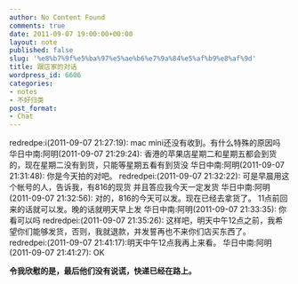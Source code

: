 ```yaml
---
author: No Content Found
comments: true
date: 2011-09-07 19:00:00+00:00
layout: note
published: false
slug: '%e8%b7%9f%e5%ba%97%e5%ae%b6%e7%9a%84%e5%af%b9%e8%af%9d'
title: 跟店家的对话
wordpress_id: 6606
categories:
- notes
- 不好归类
post_format:
- Chat
---
```


redredpe:i(2011-09-07 21:27:19):
mac mini还没有收到。有什么特殊的原因吗
华日中南:阿明(2011-09-07 21:29:24):
香港的苹果店星期二和星期五都会到货的，现在星期二没有到货，只能等星期五看有到货没
华日中南:阿明(2011-09-07 21:31:48):
你是今天拍的对吧。
redredpei:(2011-09-07 21:32:22):
可是早晨用这个帐号的人，告诉我，有816的现货
并且答应我今天一定发货
华日中南:阿明(2011-09-07 21:32:56):
对的，816的今天可以发。现在已经去拿货了。
11点前回来的话就可以发。晚的话就明天早上发
华日中南:阿明(2011-09-07 21:33:35):
你看可以吗
redredpei:(2011-09-07 21:35:26):
这样吧，明天中午12点之前，我希望你们能够发货，否则，我就退款，并发誓再也不来你们店买东西了。
redredpei:(2011-09-07 21:41:17):明天中午12点我再上来看。
华日中南:阿明(2011-09-07 21:41:27):
OK

**令我欣慰的是，最后他们没有说谎，快递已经在路上。**
